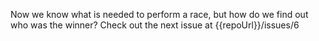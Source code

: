 Now we know what is needed to perform a race, but how do we find out who was the winner? Check out the next issue at {{repoUrl}}/issues/6